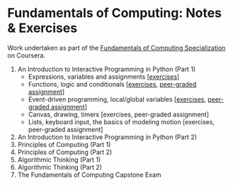 # Fundamentals of Computing: Notes & Exercises

Work undertaken as part of the [Fundamentals of Computing Specialization](https://www.coursera.org/specializations/computer-fundamentals) on Coursera.

1. An Introduction to Interactive Programming in Python (Part 1)
    * Expressions, variables and assignments [[exercises](https://github.com/louiseswift/fundamentals-of-computing/blob/master/01_python-1/exercises.py)]
    * Functions, logic and conditionals [[exercises](https://github.com/louiseswift/fundamentals-of-computing/blob/master/01_python-1/exercises.py#L127), [peer-graded assignment](https://github.com/louiseswift/fundamentals-of-computing/blob/master/01_python-1/assignment-1.py)]
    * Event-driven programming, local/global variables [[exercises](https://github.com/louiseswift/fundamentals-of-computing/blob/master/01_python-1/exercises.py#L301), [peer-graded assignment](https://github.com/louiseswift/fundamentals-of-computing/blob/master/01_python-1/assignment-2.py)]
    * Canvas, drawing, timers [exercises, peer-graded assignment]
    * Lists, keyboard input, the basics of modeling motion [exercises, peer-graded assignment]
2. An Introduction to Interactive Programming in Python (Part 2)
3. Principles of Computing (Part 1)
4. Principles of Computing (Part 2)
5. Algorithmic Thinking (Part 1)
6. Algorithmic Thinking (Part 2)
7. The Fundamentals of Computing Capstone Exam
